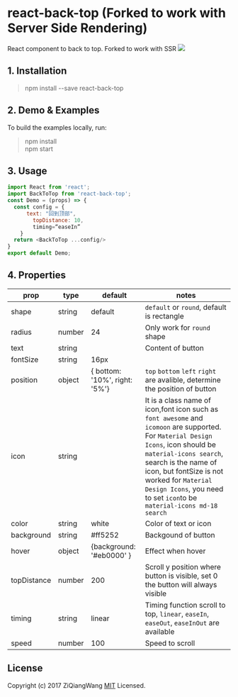 # react-back-top (Forked to work with Server Side Rendering)
React component to back to top. Forked to work with SSR
![](example/back_top.gif)
## 1. Installation
> npm install --save react-back-top

## 2. Demo & Examples
To build the examples locally, run:
> npm install  
npm start

## 3. Usage
```js
import React from 'react';
import BackToTop from 'react-back-top';
const Demo = (props) => {
  const config = {
      text: "回到顶部",
        topDistance: 10,
        timing=“easeIn”
    }
  return <BackToTop ...config/>
}
export default Demo;
```
## 4. Properties

prop | type | default | notes  
------- | ------- | ------- | -------
shape | string | default | `default` or `round`, default is rectangle
radius | number | 24 | Only work for `round` shape
text | string |  | Content of button
fontSize | string | 16px |
position | object | {  bottom: '10%', right: '5%'} | `top` `bottom` `left` `right` are avalible, determine the position of button
icon | string | | It is a class name of icon,font icon such as `font awesome` and `icomoon` are supported. For `Material Design Icons`, icon should be `material-icons search`, search is the name of icon, but fontSize is not worked for `Material Design Icons`, you need to set `icon`to be `material-icons md-18 search`
color | string | white | Color of text or icon
background | string | #ff5252 | Backgound of button 
hover | object | {background: '#eb0000' } | Effect when hover
topDistance | number | 200 | Scroll y position where button is visible, set 0 the button will always visible
timing | string | linear | Timing function scroll to top, `linear`, `easeIn`, `easeOut`, `easeInOut` are available
speed | number | 100 | Speed to scroll

## License
Copyright (c) 2017 ZiQiangWang [MIT](https://github.com/ZiQiangWang/react-back-top/blob/master/LICENSE) Licensed.
